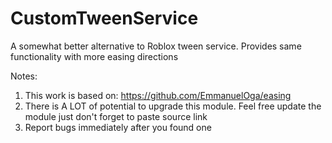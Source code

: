# CustomTweenService
A somewhat better alternative to Roblox tween service. Provides same functionality with more easing directions

Notes:

1. This work is based on: https://github.com/EmmanuelOga/easing
2. There is A LOT of potential to upgrade this module. Feel free update the module just don't forget to paste source link
3. Report bugs immediately after you found one
